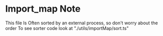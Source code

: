# Import_map Note

This file Is Often sorted by an external process, so don't worry about the order
To see sorter code look at "./utils/importMap/sort.ts"
